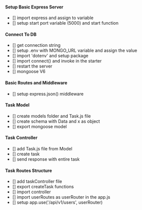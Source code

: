 #### Setup Basic Express Server

- [] import express and assign to variable
- [] setup start port variable (5000) and start function

#### Connect To DB

- [] get connection string
- [] setup .env with MONGO_URL variable and assign the value
- [] import 'dotenv' and setup package
- [] import connect() and invoke in the starter
- [] restart the server
- [] mongoose V6 

#### Basic Routes and Middleware

- [] setup express.json() middleware

#### Task Model

- [] create models folder and Task.js file
- [] create schema with Data and x as object
- [] export mongoose model

#### Task Controller

- [] add Task.js file from Model
- [] create task
- [] send response with entire task 

#### Task Routes Structure

- [] add taskController file
- [] export createTask functions
- [] import controller
- [] import userRoutes as userRouter in the app.js
- [] setup app.use('/api/v1/users', userRouter)
